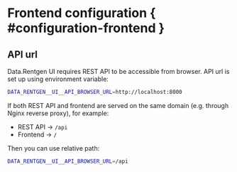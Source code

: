# Frontend configuration { #configuration-frontend }

## API url

Data.Rentgen UI requires REST API to be accessible from browser. API url is set up using environment variable:

```bash
DATA_RENTGEN__UI__API_BROWSER_URL=http://localhost:8000
```

If both REST API and frontend are served on the same domain (e.g. through Nginx reverse proxy), for example:

- REST API → `/api`
- Frontend → `/`

Then you can use relative path:

```bash
DATA_RENTGEN__UI__API_BROWSER_URL=/api
```
